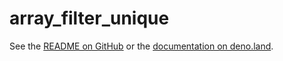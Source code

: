# array_filter_unique

See the
[README on GitHub](https://github.com/EdJoPaTo/array-filter-unique#readme) or
the [documentation on deno.land](https://deno.land/x/array_filter_unique?doc).
